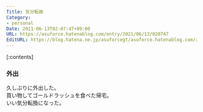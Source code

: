 ```yaml
---
Title: 気分転換
Category:
- personal
Date: 2021-06-13T02:07:47+09:00
URL: https://asuforce.hatenablog.com/entry/2021/06/13/020747
EditURL: https://blog.hatena.ne.jp/asuforcegt/asuforce.hatenablog.com/atom/entry/26006613775206085
---
```


[:contents]

### 外出

久しぶりに外出した。  
買い物してゴールドラッシュを食べた帰宅。  
いい気分転換になった。



